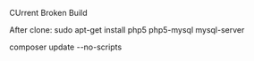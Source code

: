 CUrrent Broken Build

After clone:
sudo apt-get install php5 php5-mysql mysql-server 

composer update --no-scripts  
